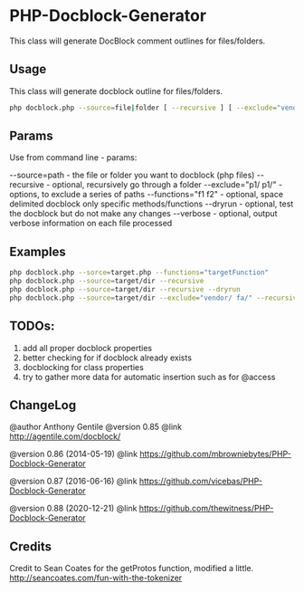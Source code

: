 # PHP-Docblock-Generator

This class will generate DocBlock comment outlines for files/folders.

## Usage

This class will generate docblock outline for files/folders.

```sh
php docblock.php --source=file|folder [ --recursive ] [ --exclude="vendor/ tools/" ] [ --dryrun ] [ --versose ]
```

## Params

Use from command line - params:

   --source=path       - the file or folder you want to docblock (php files)
   --recursive         - optional, recursively go through a folder
   --exclude="p1/ p1/" - options, to exclude a series of paths
   --functions="f1 f2" - optional, space delimited docblock only specific methods/functions
   --dryrun            - optional, test the docblock but do not make any changes
   --verbose           - optional, output verbose information on each file processed

## Examples

```sh
php docblock.php --sorce=target.php --functions="targetFunction"
php docblock.php --source=target/dir --recursive
php docblock.php --source=target/dir --recursive --dryrun
php docblock.php --source=target/dir --exclude="vendor/ fa/" --recursive --dryrun
```

## TODOs:

 1. add all proper docblock properties
 2. better checking for if docblock already exists
 3. docblocking for class properties
 4. try to gather more data for automatic insertion such as for @access

## ChangeLog

@author    Anthony Gentile
@version   0.85
@link      http://agentile.com/docblock/

@version   0.86 (2014-05-19)
@link      https://github.com/mbrowniebytes/PHP-Docblock-Generator

@version   0.87 (2016-06-16)
@link      https://github.com/vicebas/PHP-Docblock-Generator

@version   0.88 (2020-12-21)
@link      https://github.com/thewitness/PHP-Docblock-Generator

## Credits

Credit to Sean Coates for the getProtos function, modified a little.
http://seancoates.com/fun-with-the-tokenizer 
